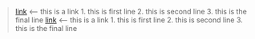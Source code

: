 > [link] <-- this is a link
>     1. this is first line
>     2. this is second line
>     3. this is the final line
> [link] <-- this is a link
>     1. this is first line
>     2. this is second line
>     3. this is the final line

[link]: http://www.google.com